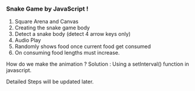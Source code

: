 ### Snake Game by JavaScript !

1. Square Arena and Canvas
2. Creating the snake game body
3. Detect a snake body (detect 4 arrow keys only)
4. Audio Play
5. Randomly shows food once current food get consumed
6. On consuming food lengths must increase.

How do we make the animation ?
Solution : Using a setInterval() function in javascript.

Detailed Steps will be updated later.
